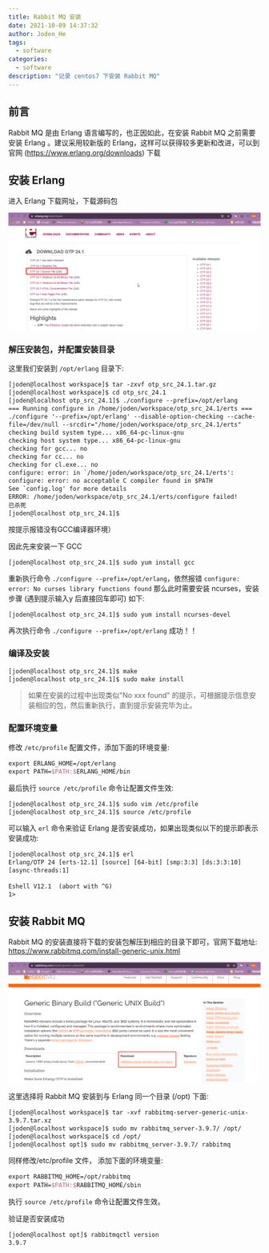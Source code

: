 ```yaml
---
title: Rabbit MQ 安装
date: 2021-10-09 14:37:32
author: Joden_He
tags:
  - software
categories: 
  - software
description: "记录 centos7 下安装 Rabbit MQ"
---
```


## 前言

Rabbit MQ 是由 Erlang 语言编写的，也正因如此，在安装 Rabbit MQ 之前需要安装 Erlang 。建议采用较新版的 Erlang，这样可以获得较多更新和改进，可以到官网 (https://www.erlang.org/downloads) 下载

## 安装 Erlang

进入 Erlang 下载网址，下载源码包

![Erlang 源码包下载](/images/other/20211009144350.png)

### 解压安装包，并配置安装目录

这里我们安装到 `/opt/erlang` 目录下:

```shell
[joden@localhost workspace]$ tar -zxvf otp_src_24.1.tar.gz
[joden@localhost workspace]$ cd otp_src_24.1
[joden@localhost otp_src_24.1]$ ./configure --prefix=/opt/erlang
=== Running configure in /home/joden/workspace/otp_src_24.1/erts ===
./configure '--prefix=/opt/erlang' --disable-option-checking --cache-file=/dev/null --srcdir="/home/joden/workspace/otp_src_24.1/erts"
checking build system type... x86_64-pc-linux-gnu
checking host system type... x86_64-pc-linux-gnu
checking for gcc... no
checking for cc... no
checking for cl.exe... no
configure: error: in `/home/joden/workspace/otp_src_24.1/erts':
configure: error: no acceptable C compiler found in $PATH
See `config.log' for more details
ERROR: /home/joden/workspace/otp_src_24.1/erts/configure failed!
已杀死
[joden@localhost otp_src_24.1]$
```

按提示报错没有GCC编译器环境）

因此先来安装一下 GCC

```shell
[joden@localhost otp_src_24.1]$ sudo yum install gcc

```

重新执行命令 `./configure --prefix=/opt/erlang`，依然报错 `configure: error: No curses library functions found` 那么此时需要安装 ncurses，安装步骤 (遇到提示输入y 后直接回车即可) 如下:

```shell
[joden@localhost otp_src_24.1]$ sudo yum install ncurses-devel
```

再次执行命令 `./configure --prefix=/opt/erlang` 成功！！

### 编译及安装

```shell
[joden@localhost otp_src_24.1]$ make
[joden@localhost otp_src_24.1]$ sudo make install
```

> 如果在安装的过程中出现类似"No xxx found" 的提示，可根据提示信息安装相应的包，然后重新执行，直到提示安装完毕为止。

### 配置环境变量

修改 `/etc/profile` 配置文件，添加下面的环境变量:

```tex
export ERLANG_HOME=/opt/erlang
export PATH=$PATH:$ERLANG_HOME/bin
```

最后执行 `source /etc/profile` 命令让配置文件生效:

```shell
[joden@localhost otp_src_24.1]$ sudo vim /etc/profile
[joden@localhost otp_src_24.1]$ source /etc/profile
```

可以输入 `erl` 命令来验证 Erlang 是否安装成功，如果出现类似以下的提示即表示安装成功:

```shell
[joden@localhost otp_src_24.1]$ erl
Erlang/OTP 24 [erts-12.1] [source] [64-bit] [smp:3:3] [ds:3:3:10] [async-threads:1]

Eshell V12.1  (abort with ^G)
1>
```

## 安装 Rabbit MQ

Rabbit MQ 的安装直接将下载的安装包解压到相应的目录下即可，官网下载地址: https://www.rabbitmq.com/install-generic-unix.html

![rabbit mq 下载](/images/other/20211009152620.png)

这里选择将 Rabbit MQ 安装到与 Erlang 同一个目录 (/opt) 下面:

```shell
[joden@localhost workspace]$ tar -xvf rabbitmq-server-generic-unix-3.9.7.tar.xz
[joden@localhost workspace]$ sudo mv rabbitmq_server-3.9.7/ /opt/
[joden@localhost workspace]$ cd /opt/
[joden@localhost opt]$ sudo mv rabbitmq_server-3.9.7/ rabbitmq
```

同样修改/etc/profile 文件， 添加下面的环境变量:

```tex
export RABBITMQ_HOME=/opt/rabbitmq
export PATH=$PATH:$RABBITMQ_HOME/sbin
```

执行 `source /etc/profile` 命令让配置文件生效。

验证是否安装成功

```shell
[joden@localhost opt]$ rabbitmqctl version
3.9.7
```

